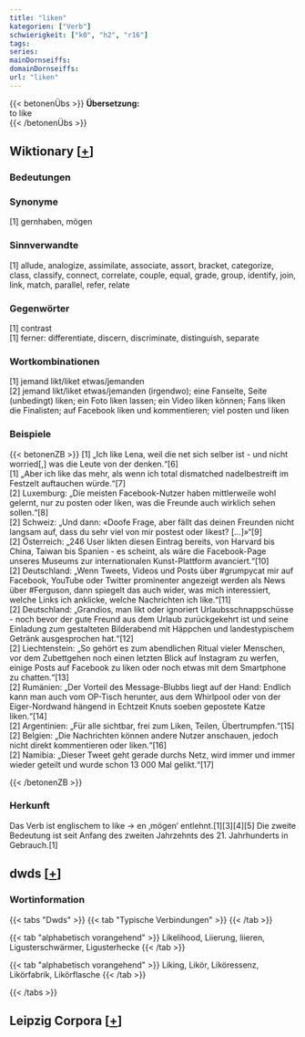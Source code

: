 ```yaml
---
title: "liken"
kategorien: ["Verb"]
schwierigkeit: ["k0", "h2", "r16"]
tags:
series:
mainDornseiffs:
domainDornseiffs:
url: "liken"
---
```


{{< betonenÜbs >}}
**Übersetzung:**  
to like  
{{< /betonenÜbs >}}

## Wiktionary [[+](https://de.wiktionary.org/wiki/liken)]

### Bedeutungen

### Synonyme
[1] gernhaben, mögen  

### Sinnverwandte
[1] allude, analogize, assimilate, associate, assort, bracket, categorize, class, classify, connect, correlate, couple, equal, grade, group, identify, join, link, match, parallel, refer, relate  

### Gegenwörter
[1] contrast  
[1] ferner: differentiate, discern, discriminate, distinguish, separate  

### Wortkombinationen
[1] jemand likt/liket etwas/jemanden  
[2] jemand likt/liket etwas/jemanden (irgendwo); eine Fanseite, Seite (unbedingt) liken; ein Foto liken lassen; ein Video liken können; Fans liken die Finalisten; auf Facebook liken und kommentieren; viel posten und liken  

### Beispiele
{{< betonenZB >}}
[1] „Ich like Lena, weil die net sich selber ist - und nicht worried[,] was die Leute von der denken.“[6]  
[1] „Aber ich like das mehr, als wenn ich total dismatched nadelbestreift im Festzelt auftauchen würde.“[7]  
[2] Luxemburg: „Die meisten Facebook-Nutzer haben mittlerweile wohl gelernt, nur zu posten oder liken, was die Freunde auch wirklich sehen sollen.“[8]  
[2] Schweiz: „Und dann: «Doofe Frage, aber fällt das deinen Freunden nicht langsam auf, dass du sehr viel von mir postest oder likest? […]»“[9]  
[2] Österreich: „246 User likten diesen Eintrag bereits, von Harvard bis China, Taiwan bis Spanien - es scheint, als wäre die Facebook-Page unseres Museums zur internationalen Kunst-Plattform avanciert.“[10]  
[2] Deutschland: „Wenn Tweets, Videos und Posts über #grumpycat mir auf Facebook, YouTube oder Twitter prominenter angezeigt werden als News über #Ferguson, dann spiegelt das auch wider, was mich interessiert, welche Links ich anklicke, welche Nachrichten ich like.“[11]  
[2] Deutschland: „Grandios, man likt oder ignoriert Urlaubsschnappschüsse - noch bevor der gute Freund aus dem Urlaub zurückgekehrt ist und seine Einladung zum gestalteten Bilderabend mit Häppchen und landestypischem Getränk ausgesprochen hat.“[12]  
[2] Liechtenstein: „So gehört es zum abendlichen Ritual vieler Menschen, vor dem Zubettgehen noch einen letzten Blick auf Instagram zu werfen, einige Posts auf Facebook zu liken oder noch etwas mit dem Smartphone zu chatten.“[13]  
[2] Rumänien: „Der Vorteil des Message-Blubbs liegt auf der Hand: Endlich kann man auch vom OP-Tisch herunter, aus dem Whirlpool oder von der Eiger-Nordwand hängend in Echtzeit Knuts soeben gepostete Katze liken.“[14]  
[2] Argentinien: „Für alle sichtbar, frei zum Liken, Teilen, Übertrumpfen.“[15]  
[2] Belgien: „Die Nachrichten können andere Nutzer anschauen, jedoch nicht direkt kommentieren oder liken.“[16]  
[2] Namibia: „Dieser Tweet geht gerade durchs Netz, wird immer und immer wieder geteilt und wurde schon 13 000 Mal gelikt.“[17]  

{{< /betonenZB >}}
### Herkunft
Das Verb ist englischem to like → en ‚mögen‘ entlehnt.[1][3][4][5] Die zweite Bedeutung ist seit Anfang des zweiten Jahrzehnts des 21. Jahrhunderts in Gebrauch.[1]  



## dwds [[+](https://www.dwds.de/wb/liken)]

### Wortinformation
{{< tabs "Dwds" >}}
{{< tab "Typische Verbindungen" >}}
{{< /tab >}}

{{< tab "alphabetisch vorangehend" >}}
Likelihood, Liierung, liieren, Ligusterschwärmer, Ligusterhecke
{{< /tab >}}

{{< tab "alphabetisch vorangehend" >}}
Liking, Likör, Liköressenz, Likörfabrik, Likörflasche
{{< /tab >}}

{{< /tabs >}}

## Leipzig Corpora [[+](https://corpora.uni-leipzig.de/en/res?word=liken&corpusId=deu_newscrawl-public_2018)]

